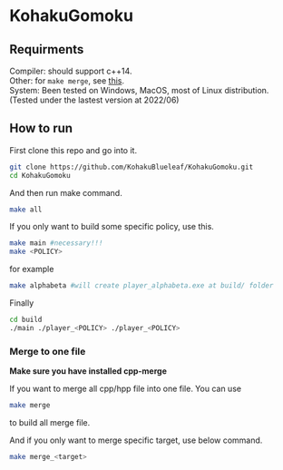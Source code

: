 # KohakuGomoku

## Requirments
Compiler: should support c++14.<br>
Other: for `make merge`, see [this](https://www.npmjs.com/package/cpp-merge).<br>
System: Been tested on Windows, MacOS, most of Linux distribution.
(Tested under the lastest version at 2022/06)

## How to run
First clone this repo and go into it.
```bash
git clone https://github.com/KohakuBlueleaf/KohakuGomoku.git
cd KohakuGomoku
```

And then run make command.
```bash
make all
```

If you only want to build some specific policy, use this.
```bash
make main #necessary!!!
make <POLICY>
```
for example
```bash
make alphabeta #will create player_alphabeta.exe at build/ folder
```

Finally
```bash
cd build
./main ./player_<POLICY> ./player_<POLICY>
```

### Merge to one file
**Make sure you have installed cpp-merge**

If you want to merge all cpp/hpp file into one file.
You can use
```bash
make merge
```
to build all merge file.

And if you only want to merge specific target, use below command.
```bash
make merge_<target>
```
